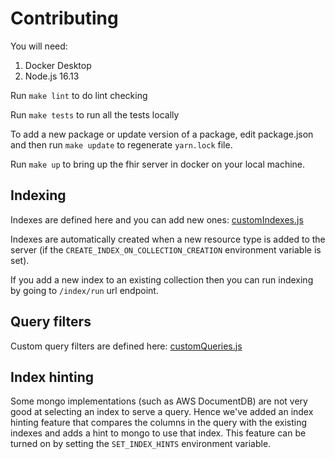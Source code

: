 # Contributing
You will need:
1. Docker Desktop
2. Node.js 16.13


Run `make lint` to do lint checking

Run `make tests` to run all the tests locally

To add a new package or update version of a package, edit package.json and then run `make update` to regenerate `yarn.lock` file.

Run `make up` to bring up the fhir server in docker on your local machine.

## Indexing
Indexes are defined here and you can add new ones: 
[customIndexes.js](src/utils/customIndexes.js)

Indexes are automatically created when a new resource type is added to the server (if the `CREATE_INDEX_ON_COLLECTION_CREATION` environment variable is set).

If you add a new index to an existing collection then you can run indexing by going to `/index/run` url endpoint.


## Query filters
Custom query filters are defined here: [customQueries.js](src/operations/search/query/customQueries.js)


## Index hinting
Some mongo implementations (such as AWS DocumentDB) are not very good at selecting an index to serve a query.  Hence we've added an index hinting feature that compares the columns in the query with the existing indexes and adds a hint to mongo to use that index.  This feature can be turned on by setting the `SET_INDEX_HINTS` environment variable.
